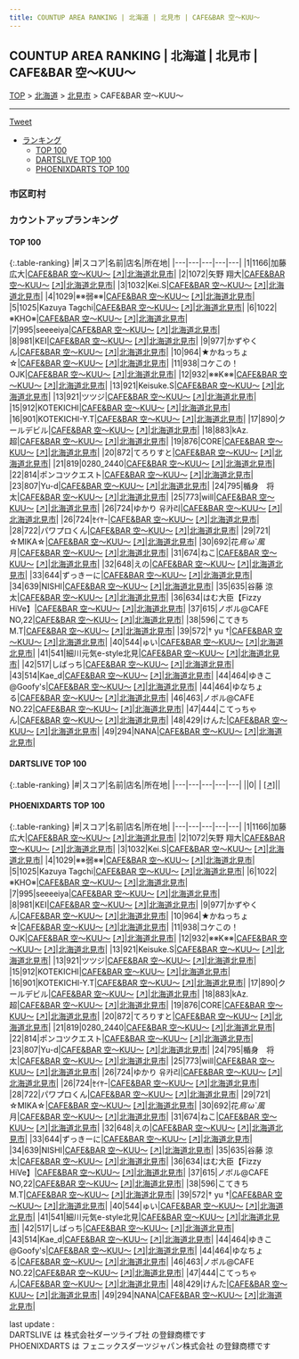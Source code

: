 ```yaml
---
title: COUNTUP AREA RANKING | 北海道 | 北見市 | CAFE&BAR 空～KUU～
---
```

## COUNTUP AREA RANKING | 北海道 | 北見市 | CAFE&BAR 空～KUU～

[TOP](/darts/rank/) > [北海道](/darts/rank/北海道/) > [北見市](/darts/rank/北海道/北見市/) > CAFE&BAR 空～KUU～

___

<a href="https://twitter.com/share?ref_src=twsrc%5Etfw" data-text="COUNTUP AREA RANKING | 北海道北見市CAFE&BAR 空～KUU～" class="twitter-share-button" data-hashtags="DARTSLIVE,PHOENIXDARTS,darts,ダーツ" data-show-count="false">Tweet</a>

* [ランキング](#カウントアップランキング)
    * [TOP 100](#top-100)
    * [DARTSLIVE TOP 100](#dartslive-top-100)
    * [PHOENIXDARTS TOP 100](#phoenixdarts-top-100)

### 市区町村

<ul>

</ul>

### カウントアップランキング

#### TOP 100



{:.table-ranking}
|#|スコア|名前|店名|所在地|
|---|---|---|---|---|
|1|1166|<span class="rank-name-pd"><span class="pro-icon-pd"></span>加藤 広大</span>|<a href="/darts/rank/shops/86055.html">CAFE&BAR 空～KUU～</a> <a href="https://vs.phoenixdarts.com/jp/shop/shopDetailInfo/s_86055?s_seq=86055">[↗]</a>|<a href="/darts/rank/北海道/北見市">北海道北見市</a>|
|2|1072|<span class="rank-name-pd"><span class="pro-icon-pd"></span>矢野 翔大</span>|<a href="/darts/rank/shops/86055.html">CAFE&BAR 空～KUU～</a> <a href="https://vs.phoenixdarts.com/jp/shop/shopDetailInfo/s_86055?s_seq=86055">[↗]</a>|<a href="/darts/rank/北海道/北見市">北海道北見市</a>|
|3|1032|<span class="rank-name-pd">Kei.S</span>|<a href="/darts/rank/shops/86055.html">CAFE&BAR 空～KUU～</a> <a href="https://vs.phoenixdarts.com/jp/shop/shopDetailInfo/s_86055?s_seq=86055">[↗]</a>|<a href="/darts/rank/北海道/北見市">北海道北見市</a>|
|4|1029|<span class="rank-name-pd">※※弱※※</span>|<a href="/darts/rank/shops/86055.html">CAFE&BAR 空～KUU～</a> <a href="https://vs.phoenixdarts.com/jp/shop/shopDetailInfo/s_86055?s_seq=86055">[↗]</a>|<a href="/darts/rank/北海道/北見市">北海道北見市</a>|
|5|1025|<span class="rank-name-pd">Kazuya Tagchi</span>|<a href="/darts/rank/shops/86055.html">CAFE&BAR 空～KUU～</a> <a href="https://vs.phoenixdarts.com/jp/shop/shopDetailInfo/s_86055?s_seq=86055">[↗]</a>|<a href="/darts/rank/北海道/北見市">北海道北見市</a>|
|6|1022|<span class="rank-name-pd">※KHO※</span>|<a href="/darts/rank/shops/86055.html">CAFE&BAR 空～KUU～</a> <a href="https://vs.phoenixdarts.com/jp/shop/shopDetailInfo/s_86055?s_seq=86055">[↗]</a>|<a href="/darts/rank/北海道/北見市">北海道北見市</a>|
|7|995|<span class="rank-name-pd">seeeeiya</span>|<a href="/darts/rank/shops/86055.html">CAFE&BAR 空～KUU～</a> <a href="https://vs.phoenixdarts.com/jp/shop/shopDetailInfo/s_86055?s_seq=86055">[↗]</a>|<a href="/darts/rank/北海道/北見市">北海道北見市</a>|
|8|981|<span class="rank-name-pd">KEI</span>|<a href="/darts/rank/shops/86055.html">CAFE&BAR 空～KUU～</a> <a href="https://vs.phoenixdarts.com/jp/shop/shopDetailInfo/s_86055?s_seq=86055">[↗]</a>|<a href="/darts/rank/北海道/北見市">北海道北見市</a>|
|9|977|<span class="rank-name-pd">かずやくん</span>|<a href="/darts/rank/shops/86055.html">CAFE&BAR 空～KUU～</a> <a href="https://vs.phoenixdarts.com/jp/shop/shopDetailInfo/s_86055?s_seq=86055">[↗]</a>|<a href="/darts/rank/北海道/北見市">北海道北見市</a>|
|10|964|<span class="rank-name-pd">★かねっちょ☆</span>|<a href="/darts/rank/shops/86055.html">CAFE&BAR 空～KUU～</a> <a href="https://vs.phoenixdarts.com/jp/shop/shopDetailInfo/s_86055?s_seq=86055">[↗]</a>|<a href="/darts/rank/北海道/北見市">北海道北見市</a>|
|11|938|<span class="rank-name-pd">コケこの！　OJK</span>|<a href="/darts/rank/shops/86055.html">CAFE&BAR 空～KUU～</a> <a href="https://vs.phoenixdarts.com/jp/shop/shopDetailInfo/s_86055?s_seq=86055">[↗]</a>|<a href="/darts/rank/北海道/北見市">北海道北見市</a>|
|12|932|<span class="rank-name-pd">※※K※※</span>|<a href="/darts/rank/shops/86055.html">CAFE&BAR 空～KUU～</a> <a href="https://vs.phoenixdarts.com/jp/shop/shopDetailInfo/s_86055?s_seq=86055">[↗]</a>|<a href="/darts/rank/北海道/北見市">北海道北見市</a>|
|13|921|<span class="rank-name-pd">Keisuke.S</span>|<a href="/darts/rank/shops/86055.html">CAFE&BAR 空～KUU～</a> <a href="https://vs.phoenixdarts.com/jp/shop/shopDetailInfo/s_86055?s_seq=86055">[↗]</a>|<a href="/darts/rank/北海道/北見市">北海道北見市</a>|
|13|921|<span class="rank-name-pd">ツツジ</span>|<a href="/darts/rank/shops/86055.html">CAFE&BAR 空～KUU～</a> <a href="https://vs.phoenixdarts.com/jp/shop/shopDetailInfo/s_86055?s_seq=86055">[↗]</a>|<a href="/darts/rank/北海道/北見市">北海道北見市</a>|
|15|912|<span class="rank-name-pd">KOTEKICHI</span>|<a href="/darts/rank/shops/86055.html">CAFE&BAR 空～KUU～</a> <a href="https://vs.phoenixdarts.com/jp/shop/shopDetailInfo/s_86055?s_seq=86055">[↗]</a>|<a href="/darts/rank/北海道/北見市">北海道北見市</a>|
|16|901|<span class="rank-name-pd">KOTEKICHI-Y.T</span>|<a href="/darts/rank/shops/86055.html">CAFE&BAR 空～KUU～</a> <a href="https://vs.phoenixdarts.com/jp/shop/shopDetailInfo/s_86055?s_seq=86055">[↗]</a>|<a href="/darts/rank/北海道/北見市">北海道北見市</a>|
|17|890|<span class="rank-name-pd">クールデビル</span>|<a href="/darts/rank/shops/86055.html">CAFE&BAR 空～KUU～</a> <a href="https://vs.phoenixdarts.com/jp/shop/shopDetailInfo/s_86055?s_seq=86055">[↗]</a>|<a href="/darts/rank/北海道/北見市">北海道北見市</a>|
|18|883|<span class="rank-name-pd">kAz.超</span>|<a href="/darts/rank/shops/86055.html">CAFE&BAR 空～KUU～</a> <a href="https://vs.phoenixdarts.com/jp/shop/shopDetailInfo/s_86055?s_seq=86055">[↗]</a>|<a href="/darts/rank/北海道/北見市">北海道北見市</a>|
|19|876|<span class="rank-name-pd">CORE</span>|<a href="/darts/rank/shops/86055.html">CAFE&BAR 空～KUU～</a> <a href="https://vs.phoenixdarts.com/jp/shop/shopDetailInfo/s_86055?s_seq=86055">[↗]</a>|<a href="/darts/rank/北海道/北見市">北海道北見市</a>|
|20|872|<span class="rank-name-pd">てろりすと</span>|<a href="/darts/rank/shops/86055.html">CAFE&BAR 空～KUU～</a> <a href="https://vs.phoenixdarts.com/jp/shop/shopDetailInfo/s_86055?s_seq=86055">[↗]</a>|<a href="/darts/rank/北海道/北見市">北海道北見市</a>|
|21|819|<span class="rank-name-pd">0280_2440</span>|<a href="/darts/rank/shops/86055.html">CAFE&BAR 空～KUU～</a> <a href="https://vs.phoenixdarts.com/jp/shop/shopDetailInfo/s_86055?s_seq=86055">[↗]</a>|<a href="/darts/rank/北海道/北見市">北海道北見市</a>|
|22|814|<span class="rank-name-pd">ポンコツクエスト</span>|<a href="/darts/rank/shops/86055.html">CAFE&BAR 空～KUU～</a> <a href="https://vs.phoenixdarts.com/jp/shop/shopDetailInfo/s_86055?s_seq=86055">[↗]</a>|<a href="/darts/rank/北海道/北見市">北海道北見市</a>|
|23|807|<span class="rank-name-pd">Yu-d</span>|<a href="/darts/rank/shops/86055.html">CAFE&BAR 空～KUU～</a> <a href="https://vs.phoenixdarts.com/jp/shop/shopDetailInfo/s_86055?s_seq=86055">[↗]</a>|<a href="/darts/rank/北海道/北見市">北海道北見市</a>|
|24|795|<span class="rank-name-pd">楯身　将太</span>|<a href="/darts/rank/shops/86055.html">CAFE&BAR 空～KUU～</a> <a href="https://vs.phoenixdarts.com/jp/shop/shopDetailInfo/s_86055?s_seq=86055">[↗]</a>|<a href="/darts/rank/北海道/北見市">北海道北見市</a>|
|25|773|<span class="rank-name-pd">will</span>|<a href="/darts/rank/shops/86055.html">CAFE&BAR 空～KUU～</a> <a href="https://vs.phoenixdarts.com/jp/shop/shopDetailInfo/s_86055?s_seq=86055">[↗]</a>|<a href="/darts/rank/北海道/北見市">北海道北見市</a>|
|26|724|<span class="rank-name-pd">ゆかり 유카리</span>|<a href="/darts/rank/shops/86055.html">CAFE&BAR 空～KUU～</a> <a href="https://vs.phoenixdarts.com/jp/shop/shopDetailInfo/s_86055?s_seq=86055">[↗]</a>|<a href="/darts/rank/北海道/北見市">北海道北見市</a>|
|26|724|<span class="rank-name-pd">ｾｲﾔｰ</span>|<a href="/darts/rank/shops/86055.html">CAFE&BAR 空～KUU～</a> <a href="https://vs.phoenixdarts.com/jp/shop/shopDetailInfo/s_86055?s_seq=86055">[↗]</a>|<a href="/darts/rank/北海道/北見市">北海道北見市</a>|
|28|722|<span class="rank-name-pd">パワプロくん</span>|<a href="/darts/rank/shops/86055.html">CAFE&BAR 空～KUU～</a> <a href="https://vs.phoenixdarts.com/jp/shop/shopDetailInfo/s_86055?s_seq=86055">[↗]</a>|<a href="/darts/rank/北海道/北見市">北海道北見市</a>|
|29|721|<span class="rank-name-pd">☆MIKA☆</span>|<a href="/darts/rank/shops/86055.html">CAFE&BAR 空～KUU～</a> <a href="https://vs.phoenixdarts.com/jp/shop/shopDetailInfo/s_86055?s_seq=86055">[↗]</a>|<a href="/darts/rank/北海道/北見市">北海道北見市</a>|
|30|692|<span class="rank-name-pd">花*鳥´ω`風*月</span>|<a href="/darts/rank/shops/86055.html">CAFE&BAR 空～KUU～</a> <a href="https://vs.phoenixdarts.com/jp/shop/shopDetailInfo/s_86055?s_seq=86055">[↗]</a>|<a href="/darts/rank/北海道/北見市">北海道北見市</a>|
|31|674|<span class="rank-name-pd">ねこ</span>|<a href="/darts/rank/shops/86055.html">CAFE&BAR 空～KUU～</a> <a href="https://vs.phoenixdarts.com/jp/shop/shopDetailInfo/s_86055?s_seq=86055">[↗]</a>|<a href="/darts/rank/北海道/北見市">北海道北見市</a>|
|32|648|<span class="rank-name-pd">えの</span>|<a href="/darts/rank/shops/86055.html">CAFE&BAR 空～KUU～</a> <a href="https://vs.phoenixdarts.com/jp/shop/shopDetailInfo/s_86055?s_seq=86055">[↗]</a>|<a href="/darts/rank/北海道/北見市">北海道北見市</a>|
|33|644|<span class="rank-name-pd">ずっきーに</span>|<a href="/darts/rank/shops/86055.html">CAFE&BAR 空～KUU～</a> <a href="https://vs.phoenixdarts.com/jp/shop/shopDetailInfo/s_86055?s_seq=86055">[↗]</a>|<a href="/darts/rank/北海道/北見市">北海道北見市</a>|
|34|639|<span class="rank-name-pd">NISHI</span>|<a href="/darts/rank/shops/86055.html">CAFE&BAR 空～KUU～</a> <a href="https://vs.phoenixdarts.com/jp/shop/shopDetailInfo/s_86055?s_seq=86055">[↗]</a>|<a href="/darts/rank/北海道/北見市">北海道北見市</a>|
|35|635|<span class="rank-name-pd">谷藤 涼太</span>|<a href="/darts/rank/shops/86055.html">CAFE&BAR 空～KUU～</a> <a href="https://vs.phoenixdarts.com/jp/shop/shopDetailInfo/s_86055?s_seq=86055">[↗]</a>|<a href="/darts/rank/北海道/北見市">北海道北見市</a>|
|36|634|<span class="rank-name-pd">はむ大臣【Fizzy HiVe】</span>|<a href="/darts/rank/shops/86055.html">CAFE&BAR 空～KUU～</a> <a href="https://vs.phoenixdarts.com/jp/shop/shopDetailInfo/s_86055?s_seq=86055">[↗]</a>|<a href="/darts/rank/北海道/北見市">北海道北見市</a>|
|37|615|<span class="rank-name-pd">ノボル@CAFE NO,22</span>|<a href="/darts/rank/shops/86055.html">CAFE&BAR 空～KUU～</a> <a href="https://vs.phoenixdarts.com/jp/shop/shopDetailInfo/s_86055?s_seq=86055">[↗]</a>|<a href="/darts/rank/北海道/北見市">北海道北見市</a>|
|38|596|<span class="rank-name-pd">こてきちM.T</span>|<a href="/darts/rank/shops/86055.html">CAFE&BAR 空～KUU～</a> <a href="https://vs.phoenixdarts.com/jp/shop/shopDetailInfo/s_86055?s_seq=86055">[↗]</a>|<a href="/darts/rank/北海道/北見市">北海道北見市</a>|
|39|572|<span class="rank-name-pd">† yu †</span>|<a href="/darts/rank/shops/86055.html">CAFE&BAR 空～KUU～</a> <a href="https://vs.phoenixdarts.com/jp/shop/shopDetailInfo/s_86055?s_seq=86055">[↗]</a>|<a href="/darts/rank/北海道/北見市">北海道北見市</a>|
|40|544|<span class="rank-name-pd">ゅい</span>|<a href="/darts/rank/shops/86055.html">CAFE&BAR 空～KUU～</a> <a href="https://vs.phoenixdarts.com/jp/shop/shopDetailInfo/s_86055?s_seq=86055">[↗]</a>|<a href="/darts/rank/北海道/北見市">北海道北見市</a>|
|41|541|<span class="rank-name-pd">細川元気e-style北見</span>|<a href="/darts/rank/shops/86055.html">CAFE&BAR 空～KUU～</a> <a href="https://vs.phoenixdarts.com/jp/shop/shopDetailInfo/s_86055?s_seq=86055">[↗]</a>|<a href="/darts/rank/北海道/北見市">北海道北見市</a>|
|42|517|<span class="rank-name-pd">しばっち</span>|<a href="/darts/rank/shops/86055.html">CAFE&BAR 空～KUU～</a> <a href="https://vs.phoenixdarts.com/jp/shop/shopDetailInfo/s_86055?s_seq=86055">[↗]</a>|<a href="/darts/rank/北海道/北見市">北海道北見市</a>|
|43|514|<span class="rank-name-pd">Kae_d</span>|<a href="/darts/rank/shops/86055.html">CAFE&BAR 空～KUU～</a> <a href="https://vs.phoenixdarts.com/jp/shop/shopDetailInfo/s_86055?s_seq=86055">[↗]</a>|<a href="/darts/rank/北海道/北見市">北海道北見市</a>|
|44|464|<span class="rank-name-pd">ゆきこ@Goofy&#x27;s</span>|<a href="/darts/rank/shops/86055.html">CAFE&BAR 空～KUU～</a> <a href="https://vs.phoenixdarts.com/jp/shop/shopDetailInfo/s_86055?s_seq=86055">[↗]</a>|<a href="/darts/rank/北海道/北見市">北海道北見市</a>|
|44|464|<span class="rank-name-pd">ゆなちょる</span>|<a href="/darts/rank/shops/86055.html">CAFE&BAR 空～KUU～</a> <a href="https://vs.phoenixdarts.com/jp/shop/shopDetailInfo/s_86055?s_seq=86055">[↗]</a>|<a href="/darts/rank/北海道/北見市">北海道北見市</a>|
|46|463|<span class="rank-name-pd">ノボル@CAFE NO.22</span>|<a href="/darts/rank/shops/86055.html">CAFE&BAR 空～KUU～</a> <a href="https://vs.phoenixdarts.com/jp/shop/shopDetailInfo/s_86055?s_seq=86055">[↗]</a>|<a href="/darts/rank/北海道/北見市">北海道北見市</a>|
|47|444|<span class="rank-name-pd">こてっちゃん</span>|<a href="/darts/rank/shops/86055.html">CAFE&BAR 空～KUU～</a> <a href="https://vs.phoenixdarts.com/jp/shop/shopDetailInfo/s_86055?s_seq=86055">[↗]</a>|<a href="/darts/rank/北海道/北見市">北海道北見市</a>|
|48|429|<span class="rank-name-pd">けんた</span>|<a href="/darts/rank/shops/86055.html">CAFE&BAR 空～KUU～</a> <a href="https://vs.phoenixdarts.com/jp/shop/shopDetailInfo/s_86055?s_seq=86055">[↗]</a>|<a href="/darts/rank/北海道/北見市">北海道北見市</a>|
|49|294|<span class="rank-name-pd">NANA</span>|<a href="/darts/rank/shops/86055.html">CAFE&BAR 空～KUU～</a> <a href="https://vs.phoenixdarts.com/jp/shop/shopDetailInfo/s_86055?s_seq=86055">[↗]</a>|<a href="/darts/rank/北海道/北見市">北海道北見市</a>|


#### DARTSLIVE TOP 100



{:.table-ranking}
|#|スコア|名前|店名|所在地|
|---|---|---|---|---|
||0|<span class="rank-name-dl"> </span>|<a href="/darts/rank/shops/.html"></a> <a href="">[↗]</a>|<a href="/darts/rank//"></a>|


#### PHOENIXDARTS TOP 100



{:.table-ranking}
|#|スコア|名前|店名|所在地|
|---|---|---|---|---|
|1|1166|<span class="rank-name-pd"><span class="pro-icon-pd"></span>加藤 広大</span>|<a href="/darts/rank/shops/86055.html">CAFE&BAR 空～KUU～</a> <a href="https://vs.phoenixdarts.com/jp/shop/shopDetailInfo/s_86055?s_seq=86055">[↗]</a>|<a href="/darts/rank/北海道/北見市">北海道北見市</a>|
|2|1072|<span class="rank-name-pd"><span class="pro-icon-pd"></span>矢野 翔大</span>|<a href="/darts/rank/shops/86055.html">CAFE&BAR 空～KUU～</a> <a href="https://vs.phoenixdarts.com/jp/shop/shopDetailInfo/s_86055?s_seq=86055">[↗]</a>|<a href="/darts/rank/北海道/北見市">北海道北見市</a>|
|3|1032|<span class="rank-name-pd">Kei.S</span>|<a href="/darts/rank/shops/86055.html">CAFE&BAR 空～KUU～</a> <a href="https://vs.phoenixdarts.com/jp/shop/shopDetailInfo/s_86055?s_seq=86055">[↗]</a>|<a href="/darts/rank/北海道/北見市">北海道北見市</a>|
|4|1029|<span class="rank-name-pd">※※弱※※</span>|<a href="/darts/rank/shops/86055.html">CAFE&BAR 空～KUU～</a> <a href="https://vs.phoenixdarts.com/jp/shop/shopDetailInfo/s_86055?s_seq=86055">[↗]</a>|<a href="/darts/rank/北海道/北見市">北海道北見市</a>|
|5|1025|<span class="rank-name-pd">Kazuya Tagchi</span>|<a href="/darts/rank/shops/86055.html">CAFE&BAR 空～KUU～</a> <a href="https://vs.phoenixdarts.com/jp/shop/shopDetailInfo/s_86055?s_seq=86055">[↗]</a>|<a href="/darts/rank/北海道/北見市">北海道北見市</a>|
|6|1022|<span class="rank-name-pd">※KHO※</span>|<a href="/darts/rank/shops/86055.html">CAFE&BAR 空～KUU～</a> <a href="https://vs.phoenixdarts.com/jp/shop/shopDetailInfo/s_86055?s_seq=86055">[↗]</a>|<a href="/darts/rank/北海道/北見市">北海道北見市</a>|
|7|995|<span class="rank-name-pd">seeeeiya</span>|<a href="/darts/rank/shops/86055.html">CAFE&BAR 空～KUU～</a> <a href="https://vs.phoenixdarts.com/jp/shop/shopDetailInfo/s_86055?s_seq=86055">[↗]</a>|<a href="/darts/rank/北海道/北見市">北海道北見市</a>|
|8|981|<span class="rank-name-pd">KEI</span>|<a href="/darts/rank/shops/86055.html">CAFE&BAR 空～KUU～</a> <a href="https://vs.phoenixdarts.com/jp/shop/shopDetailInfo/s_86055?s_seq=86055">[↗]</a>|<a href="/darts/rank/北海道/北見市">北海道北見市</a>|
|9|977|<span class="rank-name-pd">かずやくん</span>|<a href="/darts/rank/shops/86055.html">CAFE&BAR 空～KUU～</a> <a href="https://vs.phoenixdarts.com/jp/shop/shopDetailInfo/s_86055?s_seq=86055">[↗]</a>|<a href="/darts/rank/北海道/北見市">北海道北見市</a>|
|10|964|<span class="rank-name-pd">★かねっちょ☆</span>|<a href="/darts/rank/shops/86055.html">CAFE&BAR 空～KUU～</a> <a href="https://vs.phoenixdarts.com/jp/shop/shopDetailInfo/s_86055?s_seq=86055">[↗]</a>|<a href="/darts/rank/北海道/北見市">北海道北見市</a>|
|11|938|<span class="rank-name-pd">コケこの！　OJK</span>|<a href="/darts/rank/shops/86055.html">CAFE&BAR 空～KUU～</a> <a href="https://vs.phoenixdarts.com/jp/shop/shopDetailInfo/s_86055?s_seq=86055">[↗]</a>|<a href="/darts/rank/北海道/北見市">北海道北見市</a>|
|12|932|<span class="rank-name-pd">※※K※※</span>|<a href="/darts/rank/shops/86055.html">CAFE&BAR 空～KUU～</a> <a href="https://vs.phoenixdarts.com/jp/shop/shopDetailInfo/s_86055?s_seq=86055">[↗]</a>|<a href="/darts/rank/北海道/北見市">北海道北見市</a>|
|13|921|<span class="rank-name-pd">Keisuke.S</span>|<a href="/darts/rank/shops/86055.html">CAFE&BAR 空～KUU～</a> <a href="https://vs.phoenixdarts.com/jp/shop/shopDetailInfo/s_86055?s_seq=86055">[↗]</a>|<a href="/darts/rank/北海道/北見市">北海道北見市</a>|
|13|921|<span class="rank-name-pd">ツツジ</span>|<a href="/darts/rank/shops/86055.html">CAFE&BAR 空～KUU～</a> <a href="https://vs.phoenixdarts.com/jp/shop/shopDetailInfo/s_86055?s_seq=86055">[↗]</a>|<a href="/darts/rank/北海道/北見市">北海道北見市</a>|
|15|912|<span class="rank-name-pd">KOTEKICHI</span>|<a href="/darts/rank/shops/86055.html">CAFE&BAR 空～KUU～</a> <a href="https://vs.phoenixdarts.com/jp/shop/shopDetailInfo/s_86055?s_seq=86055">[↗]</a>|<a href="/darts/rank/北海道/北見市">北海道北見市</a>|
|16|901|<span class="rank-name-pd">KOTEKICHI-Y.T</span>|<a href="/darts/rank/shops/86055.html">CAFE&BAR 空～KUU～</a> <a href="https://vs.phoenixdarts.com/jp/shop/shopDetailInfo/s_86055?s_seq=86055">[↗]</a>|<a href="/darts/rank/北海道/北見市">北海道北見市</a>|
|17|890|<span class="rank-name-pd">クールデビル</span>|<a href="/darts/rank/shops/86055.html">CAFE&BAR 空～KUU～</a> <a href="https://vs.phoenixdarts.com/jp/shop/shopDetailInfo/s_86055?s_seq=86055">[↗]</a>|<a href="/darts/rank/北海道/北見市">北海道北見市</a>|
|18|883|<span class="rank-name-pd">kAz.超</span>|<a href="/darts/rank/shops/86055.html">CAFE&BAR 空～KUU～</a> <a href="https://vs.phoenixdarts.com/jp/shop/shopDetailInfo/s_86055?s_seq=86055">[↗]</a>|<a href="/darts/rank/北海道/北見市">北海道北見市</a>|
|19|876|<span class="rank-name-pd">CORE</span>|<a href="/darts/rank/shops/86055.html">CAFE&BAR 空～KUU～</a> <a href="https://vs.phoenixdarts.com/jp/shop/shopDetailInfo/s_86055?s_seq=86055">[↗]</a>|<a href="/darts/rank/北海道/北見市">北海道北見市</a>|
|20|872|<span class="rank-name-pd">てろりすと</span>|<a href="/darts/rank/shops/86055.html">CAFE&BAR 空～KUU～</a> <a href="https://vs.phoenixdarts.com/jp/shop/shopDetailInfo/s_86055?s_seq=86055">[↗]</a>|<a href="/darts/rank/北海道/北見市">北海道北見市</a>|
|21|819|<span class="rank-name-pd">0280_2440</span>|<a href="/darts/rank/shops/86055.html">CAFE&BAR 空～KUU～</a> <a href="https://vs.phoenixdarts.com/jp/shop/shopDetailInfo/s_86055?s_seq=86055">[↗]</a>|<a href="/darts/rank/北海道/北見市">北海道北見市</a>|
|22|814|<span class="rank-name-pd">ポンコツクエスト</span>|<a href="/darts/rank/shops/86055.html">CAFE&BAR 空～KUU～</a> <a href="https://vs.phoenixdarts.com/jp/shop/shopDetailInfo/s_86055?s_seq=86055">[↗]</a>|<a href="/darts/rank/北海道/北見市">北海道北見市</a>|
|23|807|<span class="rank-name-pd">Yu-d</span>|<a href="/darts/rank/shops/86055.html">CAFE&BAR 空～KUU～</a> <a href="https://vs.phoenixdarts.com/jp/shop/shopDetailInfo/s_86055?s_seq=86055">[↗]</a>|<a href="/darts/rank/北海道/北見市">北海道北見市</a>|
|24|795|<span class="rank-name-pd">楯身　将太</span>|<a href="/darts/rank/shops/86055.html">CAFE&BAR 空～KUU～</a> <a href="https://vs.phoenixdarts.com/jp/shop/shopDetailInfo/s_86055?s_seq=86055">[↗]</a>|<a href="/darts/rank/北海道/北見市">北海道北見市</a>|
|25|773|<span class="rank-name-pd">will</span>|<a href="/darts/rank/shops/86055.html">CAFE&BAR 空～KUU～</a> <a href="https://vs.phoenixdarts.com/jp/shop/shopDetailInfo/s_86055?s_seq=86055">[↗]</a>|<a href="/darts/rank/北海道/北見市">北海道北見市</a>|
|26|724|<span class="rank-name-pd">ゆかり 유카리</span>|<a href="/darts/rank/shops/86055.html">CAFE&BAR 空～KUU～</a> <a href="https://vs.phoenixdarts.com/jp/shop/shopDetailInfo/s_86055?s_seq=86055">[↗]</a>|<a href="/darts/rank/北海道/北見市">北海道北見市</a>|
|26|724|<span class="rank-name-pd">ｾｲﾔｰ</span>|<a href="/darts/rank/shops/86055.html">CAFE&BAR 空～KUU～</a> <a href="https://vs.phoenixdarts.com/jp/shop/shopDetailInfo/s_86055?s_seq=86055">[↗]</a>|<a href="/darts/rank/北海道/北見市">北海道北見市</a>|
|28|722|<span class="rank-name-pd">パワプロくん</span>|<a href="/darts/rank/shops/86055.html">CAFE&BAR 空～KUU～</a> <a href="https://vs.phoenixdarts.com/jp/shop/shopDetailInfo/s_86055?s_seq=86055">[↗]</a>|<a href="/darts/rank/北海道/北見市">北海道北見市</a>|
|29|721|<span class="rank-name-pd">☆MIKA☆</span>|<a href="/darts/rank/shops/86055.html">CAFE&BAR 空～KUU～</a> <a href="https://vs.phoenixdarts.com/jp/shop/shopDetailInfo/s_86055?s_seq=86055">[↗]</a>|<a href="/darts/rank/北海道/北見市">北海道北見市</a>|
|30|692|<span class="rank-name-pd">花*鳥´ω`風*月</span>|<a href="/darts/rank/shops/86055.html">CAFE&BAR 空～KUU～</a> <a href="https://vs.phoenixdarts.com/jp/shop/shopDetailInfo/s_86055?s_seq=86055">[↗]</a>|<a href="/darts/rank/北海道/北見市">北海道北見市</a>|
|31|674|<span class="rank-name-pd">ねこ</span>|<a href="/darts/rank/shops/86055.html">CAFE&BAR 空～KUU～</a> <a href="https://vs.phoenixdarts.com/jp/shop/shopDetailInfo/s_86055?s_seq=86055">[↗]</a>|<a href="/darts/rank/北海道/北見市">北海道北見市</a>|
|32|648|<span class="rank-name-pd">えの</span>|<a href="/darts/rank/shops/86055.html">CAFE&BAR 空～KUU～</a> <a href="https://vs.phoenixdarts.com/jp/shop/shopDetailInfo/s_86055?s_seq=86055">[↗]</a>|<a href="/darts/rank/北海道/北見市">北海道北見市</a>|
|33|644|<span class="rank-name-pd">ずっきーに</span>|<a href="/darts/rank/shops/86055.html">CAFE&BAR 空～KUU～</a> <a href="https://vs.phoenixdarts.com/jp/shop/shopDetailInfo/s_86055?s_seq=86055">[↗]</a>|<a href="/darts/rank/北海道/北見市">北海道北見市</a>|
|34|639|<span class="rank-name-pd">NISHI</span>|<a href="/darts/rank/shops/86055.html">CAFE&BAR 空～KUU～</a> <a href="https://vs.phoenixdarts.com/jp/shop/shopDetailInfo/s_86055?s_seq=86055">[↗]</a>|<a href="/darts/rank/北海道/北見市">北海道北見市</a>|
|35|635|<span class="rank-name-pd">谷藤 涼太</span>|<a href="/darts/rank/shops/86055.html">CAFE&BAR 空～KUU～</a> <a href="https://vs.phoenixdarts.com/jp/shop/shopDetailInfo/s_86055?s_seq=86055">[↗]</a>|<a href="/darts/rank/北海道/北見市">北海道北見市</a>|
|36|634|<span class="rank-name-pd">はむ大臣【Fizzy HiVe】</span>|<a href="/darts/rank/shops/86055.html">CAFE&BAR 空～KUU～</a> <a href="https://vs.phoenixdarts.com/jp/shop/shopDetailInfo/s_86055?s_seq=86055">[↗]</a>|<a href="/darts/rank/北海道/北見市">北海道北見市</a>|
|37|615|<span class="rank-name-pd">ノボル@CAFE NO,22</span>|<a href="/darts/rank/shops/86055.html">CAFE&BAR 空～KUU～</a> <a href="https://vs.phoenixdarts.com/jp/shop/shopDetailInfo/s_86055?s_seq=86055">[↗]</a>|<a href="/darts/rank/北海道/北見市">北海道北見市</a>|
|38|596|<span class="rank-name-pd">こてきちM.T</span>|<a href="/darts/rank/shops/86055.html">CAFE&BAR 空～KUU～</a> <a href="https://vs.phoenixdarts.com/jp/shop/shopDetailInfo/s_86055?s_seq=86055">[↗]</a>|<a href="/darts/rank/北海道/北見市">北海道北見市</a>|
|39|572|<span class="rank-name-pd">† yu †</span>|<a href="/darts/rank/shops/86055.html">CAFE&BAR 空～KUU～</a> <a href="https://vs.phoenixdarts.com/jp/shop/shopDetailInfo/s_86055?s_seq=86055">[↗]</a>|<a href="/darts/rank/北海道/北見市">北海道北見市</a>|
|40|544|<span class="rank-name-pd">ゅい</span>|<a href="/darts/rank/shops/86055.html">CAFE&BAR 空～KUU～</a> <a href="https://vs.phoenixdarts.com/jp/shop/shopDetailInfo/s_86055?s_seq=86055">[↗]</a>|<a href="/darts/rank/北海道/北見市">北海道北見市</a>|
|41|541|<span class="rank-name-pd">細川元気e-style北見</span>|<a href="/darts/rank/shops/86055.html">CAFE&BAR 空～KUU～</a> <a href="https://vs.phoenixdarts.com/jp/shop/shopDetailInfo/s_86055?s_seq=86055">[↗]</a>|<a href="/darts/rank/北海道/北見市">北海道北見市</a>|
|42|517|<span class="rank-name-pd">しばっち</span>|<a href="/darts/rank/shops/86055.html">CAFE&BAR 空～KUU～</a> <a href="https://vs.phoenixdarts.com/jp/shop/shopDetailInfo/s_86055?s_seq=86055">[↗]</a>|<a href="/darts/rank/北海道/北見市">北海道北見市</a>|
|43|514|<span class="rank-name-pd">Kae_d</span>|<a href="/darts/rank/shops/86055.html">CAFE&BAR 空～KUU～</a> <a href="https://vs.phoenixdarts.com/jp/shop/shopDetailInfo/s_86055?s_seq=86055">[↗]</a>|<a href="/darts/rank/北海道/北見市">北海道北見市</a>|
|44|464|<span class="rank-name-pd">ゆきこ@Goofy&#x27;s</span>|<a href="/darts/rank/shops/86055.html">CAFE&BAR 空～KUU～</a> <a href="https://vs.phoenixdarts.com/jp/shop/shopDetailInfo/s_86055?s_seq=86055">[↗]</a>|<a href="/darts/rank/北海道/北見市">北海道北見市</a>|
|44|464|<span class="rank-name-pd">ゆなちょる</span>|<a href="/darts/rank/shops/86055.html">CAFE&BAR 空～KUU～</a> <a href="https://vs.phoenixdarts.com/jp/shop/shopDetailInfo/s_86055?s_seq=86055">[↗]</a>|<a href="/darts/rank/北海道/北見市">北海道北見市</a>|
|46|463|<span class="rank-name-pd">ノボル@CAFE NO.22</span>|<a href="/darts/rank/shops/86055.html">CAFE&BAR 空～KUU～</a> <a href="https://vs.phoenixdarts.com/jp/shop/shopDetailInfo/s_86055?s_seq=86055">[↗]</a>|<a href="/darts/rank/北海道/北見市">北海道北見市</a>|
|47|444|<span class="rank-name-pd">こてっちゃん</span>|<a href="/darts/rank/shops/86055.html">CAFE&BAR 空～KUU～</a> <a href="https://vs.phoenixdarts.com/jp/shop/shopDetailInfo/s_86055?s_seq=86055">[↗]</a>|<a href="/darts/rank/北海道/北見市">北海道北見市</a>|
|48|429|<span class="rank-name-pd">けんた</span>|<a href="/darts/rank/shops/86055.html">CAFE&BAR 空～KUU～</a> <a href="https://vs.phoenixdarts.com/jp/shop/shopDetailInfo/s_86055?s_seq=86055">[↗]</a>|<a href="/darts/rank/北海道/北見市">北海道北見市</a>|
|49|294|<span class="rank-name-pd">NANA</span>|<a href="/darts/rank/shops/86055.html">CAFE&BAR 空～KUU～</a> <a href="https://vs.phoenixdarts.com/jp/shop/shopDetailInfo/s_86055?s_seq=86055">[↗]</a>|<a href="/darts/rank/北海道/北見市">北海道北見市</a>|


<div class="footer border-top border-gray-light mt-5 pt-3 text-right text-gray">
    last update : <span style="font-weight: italic" id="foot_last_modified"></span><br />
    DARTSLIVE は 株式会社ダーツライブ社 の登録商標です<br />
    PHOENIXDARTS は フェニックスダーツジャパン株式会社 の登録商標です<br />
</div>

<script src="https://cdnjs.cloudflare.com/ajax/libs/jquery.tablesorter/2.31.3/js/jquery.tablesorter.min.js" integrity="sha512-qzgd5cYSZcosqpzpn7zF2ZId8f/8CHmFKZ8j7mU4OUXTNRd5g+ZHBPsgKEwoqxCtdQvExE5LprwwPAgoicguNg==" crossorigin="anonymous" referrerpolicy="no-referrer"></script>
<link rel="stylesheet" href="https://cdnjs.cloudflare.com/ajax/libs/jquery.tablesorter/2.31.3/css/theme.default.min.css" integrity="sha512-wghhOJkjQX0Lh3NSWvNKeZ0ZpNn+SPVXX1Qyc9OCaogADktxrBiBdKGDoqVUOyhStvMBmJQ8ZdMHiR3wuEq8+w==" crossorigin="anonymous" referrerpolicy="no-referrer" />
<script>
$(function() {
    $(".table-ranking").tablesorter({sortList:[[0, 0]]});
    $("#foot_last_modified").text(formatDate(new Date(document.lastModified), 'yyyy-MM-dd HH:mm:ss'));
});
</script>

<script async src="https://platform.twitter.com/widgets.js" charset="utf-8"></script>